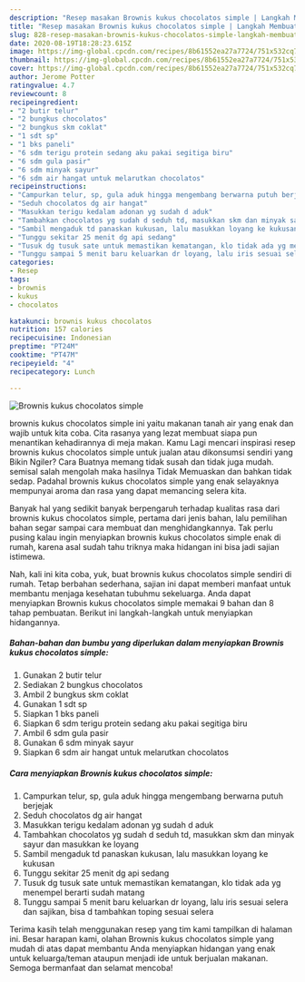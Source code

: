 ```yaml
---
description: "Resep masakan Brownis kukus chocolatos simple | Langkah Membuat Brownis kukus chocolatos simple Yang Enak dan Simpel"
title: "Resep masakan Brownis kukus chocolatos simple | Langkah Membuat Brownis kukus chocolatos simple Yang Enak dan Simpel"
slug: 828-resep-masakan-brownis-kukus-chocolatos-simple-langkah-membuat-brownis-kukus-chocolatos-simple-yang-enak-dan-simpel
date: 2020-08-19T18:28:23.615Z
image: https://img-global.cpcdn.com/recipes/8b61552ea27a7724/751x532cq70/brownis-kukus-chocolatos-simple-foto-resep-utama.jpg
thumbnail: https://img-global.cpcdn.com/recipes/8b61552ea27a7724/751x532cq70/brownis-kukus-chocolatos-simple-foto-resep-utama.jpg
cover: https://img-global.cpcdn.com/recipes/8b61552ea27a7724/751x532cq70/brownis-kukus-chocolatos-simple-foto-resep-utama.jpg
author: Jerome Potter
ratingvalue: 4.7
reviewcount: 8
recipeingredient:
- "2 butir telur"
- "2 bungkus chocolatos"
- "2 bungkus skm coklat"
- "1 sdt sp"
- "1 bks paneli"
- "6 sdm terigu protein sedang aku pakai segitiga biru"
- "6 sdm gula pasir"
- "6 sdm minyak sayur"
- "6 sdm air hangat untuk melarutkan chocolatos"
recipeinstructions:
- "Campurkan telur, sp, gula aduk hingga mengembang berwarna putuh berjejak"
- "Seduh chocolatos dg air hangat"
- "Masukkan terigu kedalam adonan yg sudah d aduk"
- "Tambahkan chocolatos yg sudah d seduh td, masukkan skm dan minyak sayur dan masukkan ke loyang"
- "Sambil mengaduk td panaskan kukusan, lalu masukkan loyang ke kukusan"
- "Tunggu sekitar 25 menit dg api sedang"
- "Tusuk dg tusuk sate untuk memastikan kematangan, klo tidak ada yg menempel berarti sudah matang"
- "Tunggu sampai 5 menit baru keluarkan dr loyang, lalu iris sesuai selera dan sajikan, bisa d tambahkan toping sesuai selera"
categories:
- Resep
tags:
- brownis
- kukus
- chocolatos

katakunci: brownis kukus chocolatos 
nutrition: 157 calories
recipecuisine: Indonesian
preptime: "PT24M"
cooktime: "PT47M"
recipeyield: "4"
recipecategory: Lunch

---
```



![Brownis kukus chocolatos simple](https://img-global.cpcdn.com/recipes/8b61552ea27a7724/751x532cq70/brownis-kukus-chocolatos-simple-foto-resep-utama.jpg)


brownis kukus chocolatos simple ini yaitu makanan tanah air yang enak dan wajib untuk kita coba. Cita rasanya yang lezat membuat siapa pun menantikan kehadirannya di meja makan.
Kamu Lagi mencari inspirasi resep brownis kukus chocolatos simple untuk jualan atau dikonsumsi sendiri yang Bikin Ngiler? Cara Buatnya memang tidak susah dan tidak juga mudah. semisal salah mengolah maka hasilnya Tidak Memuaskan dan bahkan tidak sedap. Padahal brownis kukus chocolatos simple yang enak selayaknya mempunyai aroma dan rasa yang dapat memancing selera kita.



Banyak hal yang sedikit banyak berpengaruh terhadap kualitas rasa dari brownis kukus chocolatos simple, pertama dari jenis bahan, lalu pemilihan bahan segar sampai cara membuat dan menghidangkannya. Tak perlu pusing kalau ingin menyiapkan brownis kukus chocolatos simple enak di rumah, karena asal sudah tahu triknya maka hidangan ini bisa jadi sajian istimewa.


Nah, kali ini kita coba, yuk, buat brownis kukus chocolatos simple sendiri di rumah. Tetap berbahan sederhana, sajian ini dapat memberi manfaat untuk membantu menjaga kesehatan tubuhmu sekeluarga. Anda dapat menyiapkan Brownis kukus chocolatos simple memakai 9 bahan dan 8 tahap pembuatan. Berikut ini langkah-langkah untuk menyiapkan hidangannya.

<!--inarticleads1-->

##### Bahan-bahan dan bumbu yang diperlukan dalam menyiapkan Brownis kukus chocolatos simple:

1. Gunakan 2 butir telur
1. Sediakan 2 bungkus chocolatos
1. Ambil 2 bungkus skm coklat
1. Gunakan 1 sdt sp
1. Siapkan 1 bks paneli
1. Siapkan 6 sdm terigu protein sedang aku pakai segitiga biru
1. Ambil 6 sdm gula pasir
1. Gunakan 6 sdm minyak sayur
1. Siapkan 6 sdm air hangat untuk melarutkan chocolatos




<!--inarticleads2-->

##### Cara menyiapkan Brownis kukus chocolatos simple:

1. Campurkan telur, sp, gula aduk hingga mengembang berwarna putuh berjejak
1. Seduh chocolatos dg air hangat
1. Masukkan terigu kedalam adonan yg sudah d aduk
1. Tambahkan chocolatos yg sudah d seduh td, masukkan skm dan minyak sayur dan masukkan ke loyang
1. Sambil mengaduk td panaskan kukusan, lalu masukkan loyang ke kukusan
1. Tunggu sekitar 25 menit dg api sedang
1. Tusuk dg tusuk sate untuk memastikan kematangan, klo tidak ada yg menempel berarti sudah matang
1. Tunggu sampai 5 menit baru keluarkan dr loyang, lalu iris sesuai selera dan sajikan, bisa d tambahkan toping sesuai selera




Terima kasih telah menggunakan resep yang tim kami tampilkan di halaman ini. Besar harapan kami, olahan Brownis kukus chocolatos simple yang mudah di atas dapat membantu Anda menyiapkan hidangan yang enak untuk keluarga/teman ataupun menjadi ide untuk berjualan makanan. Semoga bermanfaat dan selamat mencoba!

